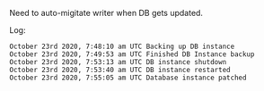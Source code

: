 Need to auto-migitate writer when DB gets updated.

Log:
```
October 23rd 2020, 7:48:10 am UTC Backing up DB instance
October 23rd 2020, 7:49:53 am UTC Finished DB Instance backup
October 23rd 2020, 7:53:13 am UTC DB instance shutdown
October 23rd 2020, 7:53:40 am UTC DB instance restarted
October 23rd 2020, 7:55:05 am UTC Database instance patched
```
